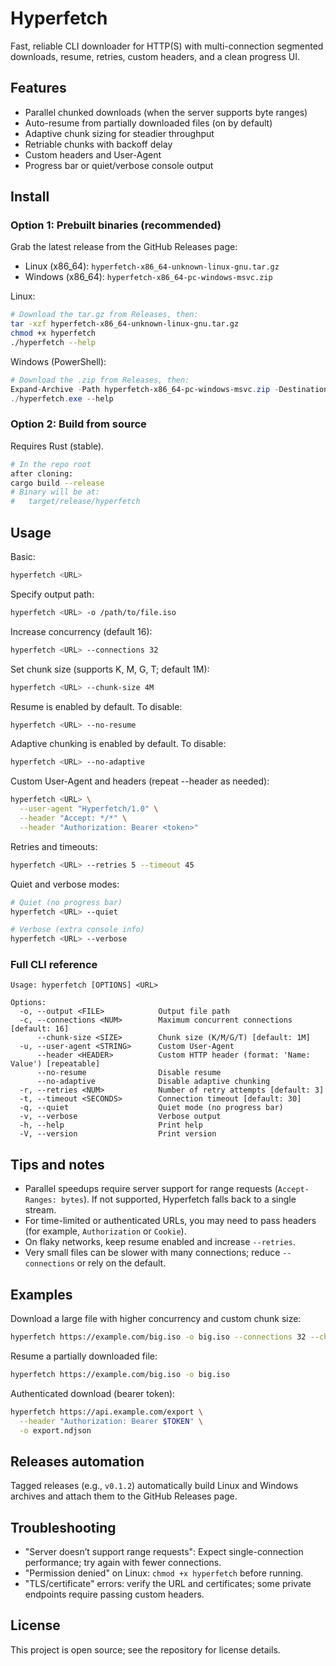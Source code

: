 # Hyperfetch

Fast, reliable CLI downloader for HTTP(S) with multi-connection segmented downloads, resume, retries, custom headers, and a clean progress UI.

## Features
- Parallel chunked downloads (when the server supports byte ranges)
- Auto-resume from partially downloaded files (on by default)
- Adaptive chunk sizing for steadier throughput
- Retriable chunks with backoff delay
- Custom headers and User-Agent
- Progress bar or quiet/verbose console output

## Install

### Option 1: Prebuilt binaries (recommended)
Grab the latest release from the GitHub Releases page:
- Linux (x86_64): `hyperfetch-x86_64-unknown-linux-gnu.tar.gz`
- Windows (x86_64): `hyperfetch-x86_64-pc-windows-msvc.zip`

Linux:
```bash
# Download the tar.gz from Releases, then:
tar -xzf hyperfetch-x86_64-unknown-linux-gnu.tar.gz
chmod +x hyperfetch
./hyperfetch --help
```

Windows (PowerShell):
```powershell
# Download the .zip from Releases, then:
Expand-Archive -Path hyperfetch-x86_64-pc-windows-msvc.zip -DestinationPath . -Force
./hyperfetch.exe --help
```

### Option 2: Build from source
Requires Rust (stable).
```bash
# In the repo root
after cloning:
cargo build --release
# Binary will be at:
#   target/release/hyperfetch
```

## Usage
Basic:
```bash
hyperfetch <URL>
```

Specify output path:
```bash
hyperfetch <URL> -o /path/to/file.iso
```

Increase concurrency (default 16):
```bash
hyperfetch <URL> --connections 32
```

Set chunk size (supports K, M, G, T; default 1M):
```bash
hyperfetch <URL> --chunk-size 4M
```

Resume is enabled by default. To disable:
```bash
hyperfetch <URL> --no-resume
```

Adaptive chunking is enabled by default. To disable:
```bash
hyperfetch <URL> --no-adaptive
```

Custom User-Agent and headers (repeat --header as needed):
```bash
hyperfetch <URL> \
  --user-agent "Hyperfetch/1.0" \
  --header "Accept: */*" \
  --header "Authorization: Bearer <token>"
```

Retries and timeouts:
```bash
hyperfetch <URL> --retries 5 --timeout 45
```

Quiet and verbose modes:
```bash
# Quiet (no progress bar)
hyperfetch <URL> --quiet

# Verbose (extra console info)
hyperfetch <URL> --verbose
```

### Full CLI reference
```
Usage: hyperfetch [OPTIONS] <URL>

Options:
  -o, --output <FILE>            Output file path
  -c, --connections <NUM>        Maximum concurrent connections [default: 16]
      --chunk-size <SIZE>        Chunk size (K/M/G/T) [default: 1M]
  -u, --user-agent <STRING>      Custom User-Agent
      --header <HEADER>          Custom HTTP header (format: 'Name: Value') [repeatable]
      --no-resume                Disable resume
      --no-adaptive              Disable adaptive chunking
  -r, --retries <NUM>            Number of retry attempts [default: 3]
  -t, --timeout <SECONDS>        Connection timeout [default: 30]
  -q, --quiet                    Quiet mode (no progress bar)
  -v, --verbose                  Verbose output
  -h, --help                     Print help
  -V, --version                  Print version
```

## Tips and notes
- Parallel speedups require server support for range requests (`Accept-Ranges: bytes`). If not supported, Hyperfetch falls back to a single stream.
- For time-limited or authenticated URLs, you may need to pass headers (for example, `Authorization` or `Cookie`).
- On flaky networks, keep resume enabled and increase `--retries`.
- Very small files can be slower with many connections; reduce `--connections` or rely on the default.

## Examples
Download a large file with higher concurrency and custom chunk size:
```bash
hyperfetch https://example.com/big.iso -o big.iso --connections 32 --chunk-size 8M
```

Resume a partially downloaded file:
```bash
hyperfetch https://example.com/big.iso -o big.iso
```

Authenticated download (bearer token):
```bash
hyperfetch https://api.example.com/export \
  --header "Authorization: Bearer $TOKEN" \
  -o export.ndjson
```

## Releases automation
Tagged releases (e.g., `v0.1.2`) automatically build Linux and Windows archives and attach them to the GitHub Releases page.

## Troubleshooting
- "Server doesn’t support range requests": Expect single-connection performance; try again with fewer connections.
- "Permission denied" on Linux: `chmod +x hyperfetch` before running.
- "TLS/certificate" errors: verify the URL and certificates; some private endpoints require passing custom headers.

## License
This project is open source; see the repository for license details.
